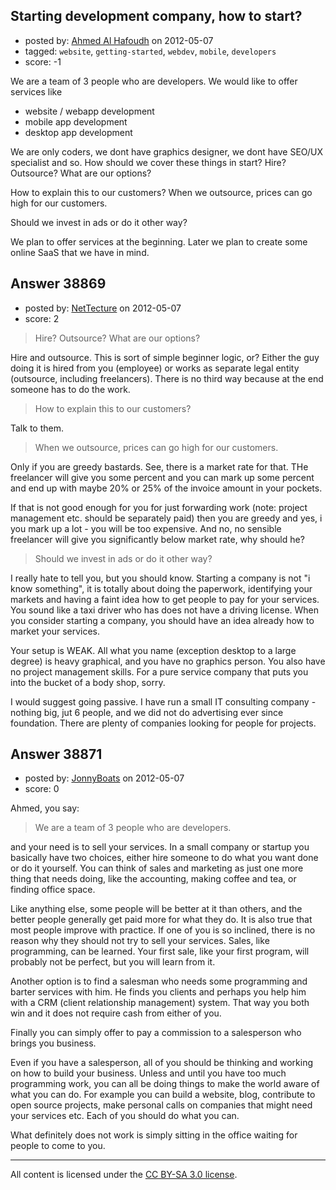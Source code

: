 ## Starting development company, how to start?

- posted by: [Ahmed Al Hafoudh](https://stackexchange.com/users/-1/13744-ahmed-al-hafoudh) on 2012-05-07
- tagged: `website`, `getting-started`, `webdev`, `mobile`, `developers`
- score: -1

We are a team of 3 people who are developers. We would like to offer services like

 - website / webapp development
 - mobile app development
 - desktop app development

We are only coders, we dont have graphics designer, we dont have SEO/UX specialist and so.
How should we cover these things in start? Hire? Outsource? What are our options?

How to explain this to our customers? When we outsource, prices can go high for our customers.

Should we invest in ads or do it other way?

We plan to offer services at the beginning. Later we plan to create some online SaaS that we have in mind.


## Answer 38869

- posted by: [NetTecture](https://stackexchange.com/users/-1/3350-nettecture) on 2012-05-07
- score: 2

> Hire? Outsource? What are our options?

Hire and outsource. This is sort of simple beginner logic, or? Either the guy doing it is hired from you (employee) or works as separate legal entity (outsource, including freelancers). There is no third way because at the end someone has to do the work.

> How to explain this to our customers? 

Talk to them.

> When we outsource, prices can go high for our customers.

Only if you are greedy bastards. See, there is a market rate for that. THe freelancer will give you some percent and you can mark up some percent and end up with maybe 20% or 25% of the invoice amount in your pockets.

If that is not good enough for you for just forwarding work (note: project management etc. should be separately paid) then you are greedy and yes, i you mark up a lot - you will be too expensive. And no, no sensible freelancer will give you significantly below market rate, why should he?

> Should we invest in ads or do it other way?

I really hate to tell you, but you should know. Starting a company is not "i know something", it is totally about doing the paperwork, identifying your markets and having a faint idea how to get people to pay for your services. You sound like a taxi driver who has does not have a driving license. When you consider starting a company, you should have an idea already how to market your services.

Your setup is WEAK. All what you name (exception desktop to a large degree) is heavy graphical, and you have no graphics person. You also have no project management skills. For a pure service company that puts you into the bucket of a body shop, sorry.

I would suggest going passive. I have run a small IT consulting company - nothing big, jut 6 people, and we did not do advertising ever since foundation. There are plenty of companies looking for people for projects.



## Answer 38871

- posted by: [JonnyBoats](https://stackexchange.com/users/-1/3100-jonnyboats) on 2012-05-07
- score: 0

Ahmed, you say:

> We are a team of 3 people who are developers.

and your need is to sell your services. In a small company or startup you basically have two choices, either hire someone to do what you want done or do it yourself. You can think of sales and marketing as just one more thing that needs doing, like the accounting, making coffee and tea, or finding office space.

Like anything else, some people will be better at it than others, and the better people generally get paid more for what they do. It is also true that most people improve with practice. If one of you is so inclined, there is no reason why they should not try to sell your services. Sales, like programming, can be learned. Your first sale, like your first program, will probably not be perfect, but you will learn from it.

Another option is to find a salesman who needs some programming and barter services with him. He finds you clients and perhaps you help him with a CRM (client relationship management) system. That way you both win and it does not require cash from either of you.

Finally you can simply offer to pay a commission to a salesperson who brings you business. 

Even if you have a salesperson, all of you should be thinking and working on how to build your business. Unless and until you have too much programming work, you can all be doing things to make the world aware of what you can do. For example you can build a website, blog, contribute to open source projects, make personal calls on companies that might need your services etc. Each of you should do what you can.

What definitely does not work is simply sitting in the office waiting for people to come to you.



---

All content is licensed under the [CC BY-SA 3.0 license](https://creativecommons.org/licenses/by-sa/3.0/).
